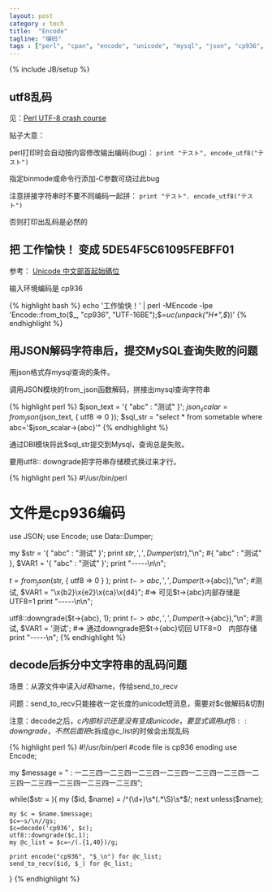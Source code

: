 ```yaml
---
layout: post
category : tech
title:  "Encode"
tagline: "编码"
tags : ["perl", "cpan", "encode", "unicode", "mysql", "json", "cp936", "utf8", "gbk", "gb2312" ] 
---
```

{% include JB/setup %}

## utf8乱码

见：[Perl UTF-8 crash course](http://weblog.bulknews.net/post/59317757811/perl-utf-8-crash-course)

贴子大意：

perl打印时会自动按内容修改输出编码(bug)： 
``print "テスト", encode_utf8("テスト")``

指定binmode或命令行添加-C参数可绕过此bug

注意拼接字符串时不要不同编码一起拼： 
``print "テスト". encode_utf8("テスト")``

否则打印出乱码是必然的

## 把 工作愉快！ 变成 5DE54F5C61095FEBFF01

参考： [Unicode 中文部首起始碼位](http://skm.zoomquiet.org/data/20081021112142/)

输入环境编码是 cp936

{% highlight bash %}
echo '工作愉快！' | perl -MEncode -lpe 'Encode::from_to($_, "cp936", "UTF-16BE");$_=uc(unpack("H*",$_))'
{% endhighlight %}

## 用JSON解码字符串后，提交MySQL查询失败的问题

用json格式存mysql查询的条件。

调用JSON模块的from_json函数解码，拼接出mysql查询字符串

{% highlight perl %}
$json_text =  '{ "abc" : "测试" }';
$json_scalar = from_json($json_text, { utf8 => 0 });
$sql_str = "select * from sometable where abc='$json_scalar->{abc}'"
{% endhighlight %}

通过DBI模块将此$sql_str提交到Mysql，查询总是失败。

要用utf8:: downgrade把字符串存储模式换过来才行。

{% highlight perl %}
#!/usr/bin/perl
# 文件是cp936编码
 
use JSON;
use Encode;
use Data::Dumper;
 
my $str = '{ "abc" : "测试" }';
print $str,', ',Dumper($str),"\n";
#{ "abc" : "测试" }, $VAR1 = '{ "abc" : "测试" }';
print "-----\n\n";
 
$t = from_json($str, { utf8 => 0 } );
print $t->{abc},', ', Dumper($t->{abc}),"\n";
#测试, $VAR1 = "\x{b2}\x{e2}\x{ca}\x{d4}";
#=> 可见$t->{abc}内部存储是 UTF8=1
print "-----\n\n";
 
utf8::downgrade($t->{abc}, 1);
print $t->{abc},', ', Dumper($t->{abc}),"\n";
#测试, $VAR1 = '测试';
#=> 通过downgrade把$t->{abc}切回 UTF8=0　内部存储
print "-----\n";
{% endhighlight %}

##  decode后拆分中文字符串的乱码问题

场景：从源文件中读入$id和$name，传给send_to_recv

问题：send_to_recv只能接收一定长度的unicode短消息，需要对$c做解码&切割

注意：decode之后，$c内部标识还是没有变成unicode，要显式调用 utf8::downgrade，不然后面把$c拆成@c_list的时候会出现乱码

{% highlight perl %}
#!/usr/bin/perl
#code file is cp936 enoding
use Encode;

my $message = " : 一二三四一二三四一二三四一二三四一二三四一二三四一二三四一二三四一二三四一二三四一二三四";

while($str = <FILE>){
    my ($id, $name) = /^(\d+)\s*(.*\S)\s*$/;
    next unless($name);

    my $c = $name.$message;
    $c=~s/\n//gs;
    $c=decode('cp936', $c);
    utf8::downgrade($c,1);
    my @c_list = $c=~/(.{1,40})/g;

    print encode("cp936", "$_\n") for @c_list;
    send_to_recv($id, $_) for @c_list;
}
{% endhighlight %}
